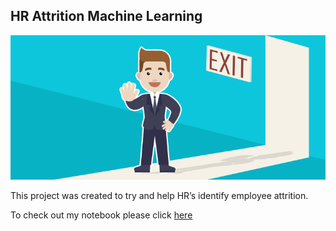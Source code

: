 ## HR Attrition Machine Learning

![enter image description here](https://github.com/Vinithahelveera/hr-employee-attrition/blob/main/Attrtion.png?raw=true)


This project was created to try and help HR’s identify employee attrition.

To check out my notebook please click [here](https://github.com/Vinithahelveera/hr-employee-attrition/blob/main/HR_Analytics.ipynb)
